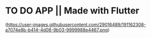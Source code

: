 # TO DO APP || Made with Flutter

(https://user-images.githubusercontent.com/29016489/191162308-a7074e8b-b414-4d08-9b03-9999988e4467.png)
